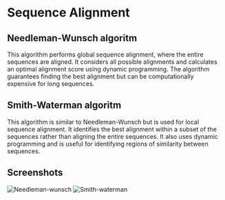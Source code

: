 
# Sequence Alignment

## Needleman-Wunsch algoritm
This algorithm performs global sequence alignment, where the entire sequences are aligned. It considers all possible alignments and calculates an optimal alignment score using dynamic programming. The algorithm guarantees finding the best alignment but can be computationally expensive for long sequences.

## Smith-Waterman algoritm
This algorithm is similar to Needleman-Wunsch but is used for local sequence alignment. It identifies the best alignment within a subset of the sequences rather than aligning the entire sequences. It also uses dynamic programming and is useful for identifying regions of similarity between sequences.
## Screenshots

![Needleman-wunsch]([main/Images/needleman-wunsch.png](https://github.com/lakshya-goel/Bioinformatics_Algorithms/blob/main/Images/needleman-wunsch.png)https://github.com/lakshya-goel/Bioinformatics_Algorithms/blob/main/Images/needleman-wunsch.png)
![Smith-waterman](main/Images/smith-waterman.png)

